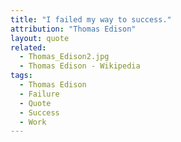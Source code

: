 ```yaml
---
title: "I failed my way to success."
attribution: "Thomas Edison"
layout: quote
related:
  - Thomas_Edison2.jpg
  - Thomas Edison - Wikipedia
tags:
  - Thomas Edison
  - Failure
  - Quote
  - Success
  - Work
---
```

